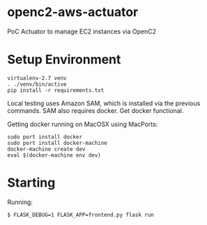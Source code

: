 # openc2-aws-actuator
PoC Actuator to manage EC2 instances via OpenC2

# Setup Environment

```
virtualenv-2.7 venv
. ./venv/bin/active
pip install -r requirements.txt
```

Local testing uses Amazon SAM, which is installed via the previous commands.  SAM also requires docker.  Get docker functional.

Getting docker running on MacOSX using MacPorts:
```
sudo port install docker
sudo port install docker-machine
docker-machine create dev
eval $(docker-machine env dev)
```

# Starting

Running:
```
$ FLASK_DEBUG=1 FLASK_APP=frontend.py flask run
```
